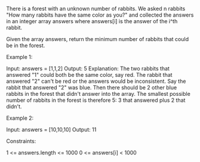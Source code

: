 There is a forest with an unknown number of rabbits. We asked n rabbits "How
many rabbits have the same color as you?" and collected the answers in an
integer array answers where answers[i] is the answer of the i^th rabbit.

Given the array answers, return the minimum number of rabbits that could be
in the forest.


Example 1:


Input: answers = [1,1,2]
Output: 5
Explanation:
The two rabbits that answered "1" could both be the same color, say red.
The rabbit that answered "2" can't be red or the answers would be
inconsistent.
Say the rabbit that answered "2" was blue.
Then there should be 2 other blue rabbits in the forest that didn't answer
into the array.
The smallest possible number of rabbits in the forest is therefore 5: 3 that
answered plus 2 that didn't.


Example 2:


Input: answers = [10,10,10]
Output: 11



Constraints:


1 <= answers.length <= 1000
0 <= answers[i] < 1000




